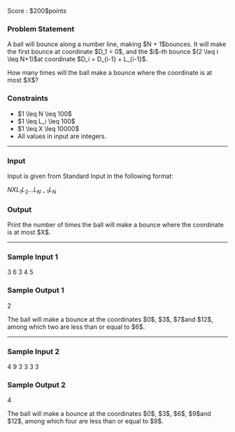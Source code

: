 
<div>

<span>

<span>

<p>
Score : $200$points
</p>

<div>

<section>

### **Problem Statement**

<p>
A ball will bounce along a number line, making $N + 1$bounces. It will make the first bounce at coordinate $D_1 = 0$, and the $i$-th bounce $(2 \leq i \leq N+1)$at coordinate $D_i = D_{i-1} + L_{i-1}$.
</p>

<p>
How many times will the ball make a bounce where the coordinate is at most $X$?
</p>

</section>

</div>

<div>

<section>

### **Constraints**

<ul>

<li>
$1 \leq N \leq 100$
</li>

<li>
$1 \leq L_i \leq 100$
</li>

<li>
$1 \leq X \leq 10000$
</li>

<li>
All values in input are integers.
</li>

</ul>

</section>

</div>

---

<div>

<div>

<section>

### **Input**

<p>
Input is given from Standard Input in the following format:
</p>

<div>

$N$$X$$L_1$$L_2$$...$$L_{N-1}$$L_N$
</div>

</section>

</div>

<div>

<section>

### **Output**

<p>
Print the number of times the ball will make a bounce where the coordinate is at most $X$.
</p>

</section>

</div>

</div>

---

<div>

<section>

### **Sample Input 1**

<div>

3 6
3 4 5

</div>

</section>

</div>

<div>

<section>

### **Sample Output 1**

<div>

2

</div>

<p>
The ball will make a bounce at the coordinates $0$, $3$, $7$and $12$, among which two are less than or equal to $6$.
</p>

</section>

</div>

---

<div>

<section>

### **Sample Input 2**

<div>

4 9
3 3 3 3

</div>

</section>

</div>

<div>

<section>

### **Sample Output 2**

<div>

4

</div>

<p>
The ball will make a bounce at the coordinates $0$, $3$, $6$, $9$and $12$, among which four are less than or equal to $9$.
</p>

</section>

</div>

</span>

</span>

</div>
